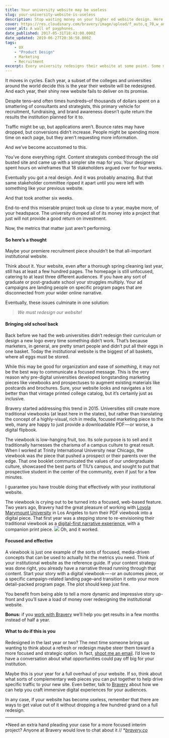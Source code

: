 ```yaml
---
title: Your university website may be useless
slug: your-university-website-is-useless
description: Stop wasting money on your higher ed website design. Here's how to do it.
cover: https://res.cloudinary.com/bravery/image/upload/f_auto,q_70,w_auto,dpr_auto/maarten-van-den-heuvel-risZYPun2ao-unsplash_b6q4sh.jpg
cover_alt: A wall of payphones.
date_published: 2017-05-31T18:43:00.000Z
date_updated: 2019-06-27T20:36:58.000Z
tags:
    - UX
    - "Product Design"
    - Marketing
    - Recruitment
excerpt: Every university redesigns their website at some point. Some more than others. But I kind of think it's a waste of money.
---
```


It moves in cycles. Each year, a subset of the colleges and universities around the world decide this is the year their website will be redesigned. And each year, their shiny new website fails to deliver on its promise.

Despite tens–and often times hundreds–of thousands of dollars spent on a smattering of consultants and strategists, this primary vehicle for recruitment, fundraising, and brand awareness doesn’t quite return the results the institution planned for it to.

Traffic might be up, but applications aren’t. Bounce rates may have dropped, but conversions didn’t increase. People might be spending more time on each page, but they aren’t requesting more information.

And we’ve become accustomed to this.

You’ve done everything right. Content strategists combed through the old busted site and came up with a simpler site map for you. Your designers spent hours on wireframes that 18 stakeholders argued over for four weeks.

Eventually you got a real design. And it was probably amazing. But that same stakeholder committee ripped it apart until you were left with something like your previous website.

And that took another six weeks.

End-to-end this miserable project took up close to a year, maybe more, of your headspace. The university dumped all of its money into a project that just will not provide a good return on investment.

Now, the metrics that matter just aren’t performing.

#### So here’s a thought

Maybe your premiere recruitment piece shouldn’t be that all-important institutional website.

Think about it. Your website, even after a thorough spring cleaning last year, still has at least a few hundred pages. The homepage is still unfocused, catering to at least three different audiences. If you have any sort of graduate or post-graduate school your struggles multiply. Your ad campaigns are landing people on specific program pages that are disconnected from your wider online narrative.

Eventually, these issues culminate in one solution:

> *We must redesign our website!*

#### Bringing old school back

Back before we had the web universities didn’t redesign their curriculum or design a new logo every time something didn’t work. That’s because marketers, in general, are pretty smart people and didn’t put all their eggs in one basket. Today the institutional website is the biggest of all baskets, where all eggs must be stored.

While this may be good for organization and ease of *something*, it may not be the best way to communicate a focused message. This is the very reason why pre-digital universities developed longstanding marketing pieces like viewbooks and prospectuses to augment existing materials like postcards and brochures. Sure, your website looks and navigates a lot better than that vintage printed college catalog, but it’s certainly just as inclusive.

Bravery started addressing this trend in 2015. Universities still create more traditional viewbooks (at least here in the states), but rather than translating the concept of a highly-visual, rich in media, focused marketing piece to the web, many are happy to just provide a downloadable PDF — or worse, a digital flipbook.

The viewbook is low-hanging fruit, too. Its sole purpose is to sell and it traditionally harnesses the charisma of a campus culture to great result. When I worked at Trinity International University near Chicago, the viewbook was *the* piece that pushed a prospect or their parents over the edge. That one booklet communicated the values of our undergraduate culture, showcased the best parts of TIU’s campus, and sought to put that prospective student in the center of the community, even if just for a few minutes.

I guarantee you have trouble doing that effectively with your institutional website.

The viewbook is crying out to be turned into a focused, web-based feature. Two years ago, Bravery had the great pleasure of working with [Loyola Marymount University](http://lmu.edu/) in Los Angeles to turn their PDF viewbook into a digital piece. That first year was a stepping stone to re-envisioning their traditional viewbook as a [digital-first narrative experience](http://viewbook.lmu.edu/), with a companion print piece.
![](/content/images/2018/09/lmu-viewbook.jpeg)
Oh, and it worked.

#### Focused and effective

A viewbook is just one example of the sorts of focused, media-driven concepts that can be used to actually hit the metrics you need. Think of your institutional website as the reference guide. If your content strategy was done right, you already have a narrative thread running through that content. Start your story with a digital viewbook — -or an outcomes piece, or a specific campaign-related landing page–and transition it onto your more detail-packed program page. The plot should keep just fine.

You benefit from being able to tell a more dynamic and impressive story up-front and you’ll save a load of money over redesigning the institutional website.

****Bonus:**** if you [work with Bravery](https://braverymedia.co/contact) we’ll help you get results in a few months instead of half a year.

#### What to do if this is you

Redesigned in the last year or two? The next time someone brings up wanting to think about a refresh or redesign maybe steer them toward a more focused and strategic option. In fact, [shoot me an email](mailto:joel@braverymedia.co). I’d love to have a conversation about what opportunities could pay off big for your institution.

Maybe this is your year for a full overhaul of your website. If so, think about what sorts of complementary web pieces you can put together to help drive specific traffic to your new site. Even better, talk to [Bravery](https://bravery.co) about how we can help you craft immersive digital experiences for your audiences.

In any case, if your website has become useless, remember that there are ways to get value out of it without dropping a few hundred grand on a full redesign.

---

*Need an extra hand pleading your case for a more focused interim project? Anyone at Bravery would love to chat about it // *[*bravery.co*](https://braverymedia.co/)
